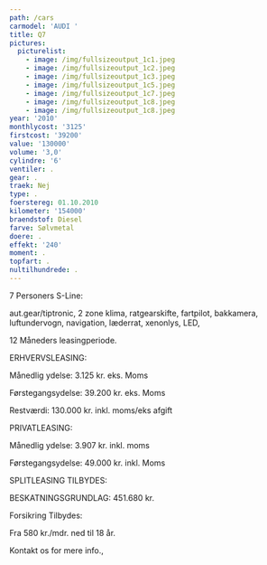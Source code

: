 ```yaml
---
path: /cars
carmodel: 'AUDI '
title: Q7
pictures:
  picturelist:
    - image: /img/fullsizeoutput_1c1.jpeg
    - image: /img/fullsizeoutput_1c2.jpeg
    - image: /img/fullsizeoutput_1c3.jpeg
    - image: /img/fullsizeoutput_1c5.jpeg
    - image: /img/fullsizeoutput_1c7.jpeg
    - image: /img/fullsizeoutput_1c8.jpeg
    - image: /img/fullsizeoutput_1c8.jpeg
year: '2010'
monthlycost: '3125'
firstcost: '39200'
value: '130000'
volume: '3,0'
cylindre: '6'
ventiler: .
gear: .
traek: Nej
type: .
foerstereg: 01.10.2010
kilometer: '154000'
braendstof: Diesel
farve: Sølvmetal
doere: .
effekt: '240'
moment: .
topfart: .
nultilhundrede: .
---
```

7 Personers S-Line: 

aut.gear/tiptronic, 2 zone klima, ratgearskifte, fartpilot, bakkamera, luftundervogn, navigation, læderrat, xenonlys, LED, 



 12 Måneders leasingperiode.

 ERHVERVSLEASING:

 Månedlig ydelse: 3.125 kr. eks. Moms

 Førstegangsydelse: 39.200 kr. eks. Moms

 Restværdi: 130.000 kr. inkl. moms/eks afgift 



 PRIVATLEASING:

 Månedlig ydelse: 3.907 kr. inkl. moms

 Førstegangsydelse: 49.000 kr. inkl. Moms



 SPLITLEASING TILBYDES:

 BESKATNINGSGRUNDLAG: 451.680 kr. 



 Forsikring Tilbydes:

 Fra 580 kr./mdr. ned til 18 år.



Kontakt os for mere info.,
